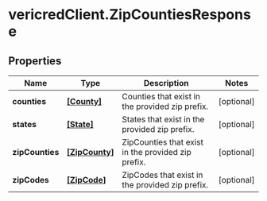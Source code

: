 # vericredClient.ZipCountiesResponse

## Properties
Name | Type | Description | Notes
------------ | ------------- | ------------- | -------------
**counties** | [**[County]**](County.md) | Counties that exist in the provided zip prefix. | [optional] 
**states** | [**[State]**](State.md) | States that exist in the provided zip prefix. | [optional] 
**zipCounties** | [**[ZipCounty]**](ZipCounty.md) | ZipCounties that exist in the provided zip prefix. | [optional] 
**zipCodes** | [**[ZipCode]**](ZipCode.md) | ZipCodes that exist in the provided zip prefix. | [optional] 


